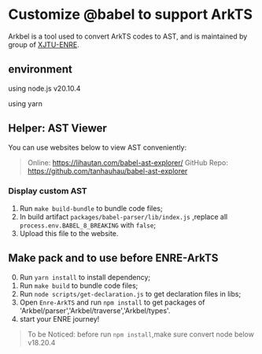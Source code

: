 # Customize @babel to support ArkTS
Arkbel is a tool used to convert ArkTS codes to AST, and is maintained by group of [XJTU-ENRE](https://github.com/xjtu-enre).


## environment

using node.js v20.10.4

using yarn

## Helper: AST Viewer

You can use websites below to view AST conveniently:

> Online: https://lihautan.com/babel-ast-explorer/
> GitHub Repo: https://github.com/tanhauhau/babel-ast-explorer

### Display custom AST

1. Run `make build-bundle` to bundle code files;
2. In build artifact `packages/babel-parser/lib/index.js` ,replace all `process.env.BABEL_8_BREAKING` with `false`;
3. Upload this file to the website.

## Make pack and to use before ENRE-ArkTS
0. Run `yarn install` to install dependency;
1. Run `make build` to bundle code files;
2. Run `node scripts/get-declaration.js` to get declaration files in libs;
3. Open `Enre-ArkTS` and run `npm install` to get packages of 'Arkbel/parser','Arkbel/traverse','Arkbel/types'.
4. start your ENRE journey!
>To be Noticed: before run `npm install`,make sure convert node below v18.20.4
